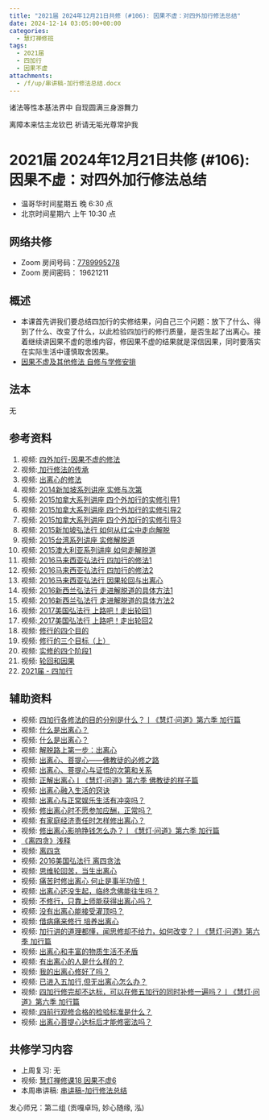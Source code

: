 ```yaml
---
title: "2021届 2024年12月21日共修 (#106): 因果不虚：对四外加行修法总结"
date: 2024-12-14 03:05:00+00:00
categories:
  - 慧灯禅修班
tags:
  - 2021届
  - 四加行
  - 因果不虚
attachments:
  - /f/up/串讲稿-加行修法总结.docx
---
```

诸法等性本基法界中  自现圆满三身游舞力

离障本来怙主龙钦巴  祈请无垢光尊常护我

# 2021届 2024年12月21日共修 (#106): 因果不虚：对四外加行修法总结

* 温哥华时间星期五 晚 6:30 点
* 北京时间星期六 上午 10:30 点

## 网络共修

* Zoom 房间号码：[7789995278](https://us02web.zoom.us/j/7789995278?pwd=VjZmbWJFY2k2K0E5RVB2cTNIQmhqUT09)
* Zoom 房间密码： 19621211

## 概述

* 本课首先讲我们要总结四加行的实修结果，问自己三个问题：放下了什么、得到了什么、改变了什么，以此检验四加行的修行质量，是否生起了出离心。接着继续讲因果不虚的思维内容，修因果不虚的结果就是深信因果，同时要落实在实际生活中谨慎取舍因果。
* [因果不虚及其他修法 自修与学修安排 ](https://fohuifayu.com/index.php/huideng-jiangtang/chanxiuke/zen-03/8655-zen03-ygbx)

## 法本

[](https://huidengchanxiu.net/books/dymqx)[](https://huidengchanxiu.net/books/dymqx/#2143-%E4%B8%81%E4%B8%89%E4%B8%80%E5%88%87%E4%B8%9A%E4%B9%8B%E8%87%AA%E6%80%A7)[](https://huidengchanxiu.net/books/b3/)无

## 参考资料

1. [](<>)视频: [四外加行-因果不虚的修法](https://fohuifayu.com/index.php/huideng-jiangtang/fofa-jianxiu/chuli-xin/672-l11035)
2. 视频:[ 加行修法的传承](https://fohuifayu.com/index.php/huideng-jiangtang/fofa-jianxiu/chuli-xin/708-l10030)
3. 视频: [出离心的修法](https://fohuifayu.com/index.php/huideng-jiangtang/fofa-jianxiu/chuli-xin/706-l10029)
4. 视频: [2014新加坡系列讲座 实修与次第](https://fohuifayu.com/index.php/huideng-jiangtang/huanqiu-xilie/xin-jia-po/590-l14061)
5. 视频: [2015加拿大系列讲座 四个外加行的实修引导1](https://fohuifayu.com/index.php/huideng-jiangtang/huanqiu-xilie/jia-na-da/1135-l15040)
6. 视频: [2015加拿大系列讲座 四个外加行的实修引导2](https://fohuifayu.com/index.php/huideng-jiangtang/huanqiu-xilie/jia-na-da/1133-l15041)
7. 视频: [2015加拿大系列讲座 四个外加行的实修引导3](https://fohuifayu.com/index.php/huideng-jiangtang/huanqiu-xilie/jia-na-da/1134-l15042)
8. 视频: [2015新加坡弘法行 如何从红尘中走向解脱](https://fohuifayu.com/index.php/huideng-jiangtang/fofa-jianxiu/chuli-xin/9792-l15100)
9. [](https://fohuifayu.com/index.php/huideng-jiangtang/fofa-jianxiu/chuli-xin/9792-l15100)视频: [2015台湾系列讲座 实修解脱道](https://fohuifayu.com/index.php/huideng-jiangtang/huanqiu-xilie/taiwan-diqu/646-l15030)
10. 视频: [2015澳大利亚系列讲座 如何走解脱道](https://fohuifayu.com/index.php/huideng-jiangtang/huanqiu-xilie/aoda-liya/1131-l15052)
11. 视频: [2016马来西亚弘法行 四加行的修法1](https://fohuifayu.com/index.php/huideng-jiangtang/huanqiu-xilie/malai-xiya/1111-l16014)
12. 视频: [2016马来西亚弘法行 四加行的修法2](https://fohuifayu.com/index.php/huideng-jiangtang/huanqiu-xilie/malai-xiya/1112-l16015)
13. 视频: [2016马来西亚弘法行 因果轮回与出离心](https://fohuifayu.com/index.php/huideng-jiangtang/huanqiu-xilie/malai-xiya/1096-l16001)
14. 视频: [](https://fohuifayu.com/index.php/huideng-jiangtang/huanqiu-xilie/xin-xilan/1315-l16059)[2016新西兰弘法行 走进解脱道的具体方法1](https://fohuifayu.com/index.php/huideng-jiangtang/huanqiu-xilie/xin-xilan/1315-l16059)
15. 视频: [](<>)[2016新西兰弘法行 走进解脱道的具体方法2](https://fohuifayu.com/index.php/huideng-jiangtang/huanqiu-xilie/xin-xilan/1316-l16060)
16. 视频: [2017美国弘法行 上路吧！走出轮回1](https://fohuifayu.com/index.php/huideng-jiangtang/huanqiu-xilie/mei-guo/2356-l17048)
17. 视频:[ 2017美国弘法行 上路吧！走出轮回2](https://fohuifayu.com/index.php/huideng-jiangtang/huanqiu-xilie/mei-guo/2402-l17049)
18. 视频: [修行的四个目的](https://fohuifayu.com/index.php/huideng-jiangtang/fofa-jianxiu/xiuxing-cidi/4022-l19009?title=%E5%87%BA%E7%A6%BB%E5%BF%83)
19. 视频: [修行的三个目标（上）](https://fohuifayu.com/index.php/huideng-jiangtang/fofa-jianxiu/xiuxing-cidi/497-l14002)
20. [](https://fohuifayu.com/index.php/huideng-jiangtang/fofa-jianxiu/xiuxing-cidi/497-l14002)视频: [实修的四个阶段1](https://fohuifayu.com/index.php/huideng-jiangtang/fofa-jianxiu/xiuxing-cidi/784-l13019?title=%E5%87%BA%E7%A6%BB%E5%BF%83)
21. 视频: [轮回和因果](https://fohuifayu.com/index.php/huideng-jiangtang/fofa-jianxiu/chuli-xin/739-l11049)
22. [2021届 - 四加行](https://www.huidengvan.com/tags/%E5%9B%9B%E5%8A%A0%E8%A1%8C/)

## **辅助资料**

* [](<>)[](https://www.xianmixuezi.com/%E4%BD%9B%E7%BB%8F%E5%AE%9D%E5%85%B8%E7%B3%BB%E5%88%97/%E8%B4%A4%E6%84%9A%E7%BB%8F)[](https://fohuifayu.com/index.php/huideng-zhiguang/dianzi-congshu/foxue-jichu/8867-a00097?title=)视频: [四加行各修法的目的分别是什么？丨《慧灯·问道》第六季 加行篇](https://fohuifayu.com/index.php/shipin-jingcui/huideng-wendao/diliuji/jiaxing-pian/5907-w21369?title=%E5%87%BA%E7%A6%BB%E5%BF%83)
* 视频: [什么是出离心？](https://fohuifayu.com/index.php/shipin-jingcui/jingcai-shipin/4237-Y14001-Y09?title=)
* 视频: [什么是出离心？](https://fohuifayu.com/index.php/shipin-jingcui/jingcai-shipin/1459-Y00031?title=)
* 视频: [解脱路上第一步：出离心](https://fohuifayu.com/index.php/shipin-jingcui/jingcai-shipin/4267-Y14001-Y10?title=)
* 视频: [出离心、菩提心——佛教徒的必修之路](https://fohuifayu.com/index.php/shipin-jingcui/jingcai-shipin/1924-Y00041?title=)
* 视频: [出离心、菩提心与证悟的次第和关系](https://fohuifayu.com/index.php/shipin-jingcui/wenda-zhailu/4901-V19009-V10?title=)
* 视频: [正解出离心丨《慧灯·问道》第六季 佛教徒的样子篇](https://fohuifayu.com/index.php/shipin-jingcui/huideng-wendao/diliuji/fojiaotu-style/5968-w21014?title=)
* 视频: [出离心融入生活的窍诀](https://fohuifayu.com/index.php/shipin-jingcui/jingcai-shipin/4760-Y10041-Y15?title=)
* 视频: [出离心与正常娱乐生活有冲突吗？](https://fohuifayu.com/index.php/shipin-jingcui/wenda-zhailu/2108-W16018-V03?title=)
* 视频: [修出离心时不愿参加应酬，正常吗？](https://fohuifayu.com/index.php/shipin-jingcui/wenda-zhailu/1225-V00036?title=)
* 视频: [有家庭经济责任时怎样修出离心？](https://fohuifayu.com/index.php/shipin-jingcui/wenda-zhailu/2435-V16023-V06?title=)
* 视频: [修出离心影响挣钱怎么办？丨《慧灯·问道》第六季 加行篇](https://fohuifayu.com/index.php/shipin-jingcui/huideng-wendao/diliuji/jiaxing-pian/5912-w21310?title=)
* [《离四贪》浅释 ](https://fohuifayu.com/index.php/huideng-zhiguang/huideng-series/ba-ce/1797-a00097?title=)
* 视频: [](<>)[离四贪](https://fohuifayu.com/index.php/huideng-jiangtang/jingdian-jiedu/jingdianjiedu)
* 视频: [2016美国弘法行 离四贪法](https://fohuifayu.com/index.php/huideng-jiangtang/huanqiu-xilie/mei-guo/1174-l16047?title=)
* 视频: [思维轮回苦，当生出离心](https://fohuifayu.com/index.php/shipin-jingcui/jingcai-shipin/2240-Y16015-Y07?title=)
* 视频: [痛苦时修出离心 何止是事半功倍！](https://fohuifayu.com/index.php/shipin-jingcui/jingcai-shipin/5858-Y10037-Y03?title=)
* 视频: [出离心还没生起，临终念佛能往生吗？](https://fohuifayu.com/index.php/shipin-jingcui/wenda-zhailu/4269-V18090-V04?title=)
* 视频: [不修行，只靠上师能获得出离心吗？](https://fohuifayu.com/index.php/shipin-jingcui/wenda-zhailu/4063-V18082-V07?title=)
* 视频: [没有出离心能接受灌顶吗？](https://fohuifayu.com/index.php/shipin-jingcui/wenda-zhailu/4045-V18083-V04?title=)
* 视频: [借病痛来修行 培养出离心](https://fohuifayu.com/index.php/shipin-jingcui/jingcai-shipin/3884-Y16041-Y09?title=)
* 视频: [加行讲的道理都懂，闻思修却不给力，如何改变？丨《慧灯·问道》第六季 加行篇](https://fohuifayu.com/index.php/shipin-jingcui/huideng-wendao/diliuji/jiaxing-pian/5913-w21315?title=%E5%87%BA%E7%A6%BB%E5%BF%83)
* 视频: [出离心和丰富的物质生活不矛盾](https://fohuifayu.com/index.php/shipin-jingcui/jingcai-shipin/9446-y17024-y04?title=)
* 视频: [有出离心的人是什么样的？](https://fohuifayu.com/index.php/shipin-jingcui/wenda-zhailu/2626-V16084-V02?title=)
* 视频:[](<>) [我的出离心修好了吗？](https://fohuifayu.com/index.php/shipin-jingcui/jingcai-shipin/10162-y17090-y01?title=)
* 视频: [已进入五加行,但无出离心怎么办？](https://fohuifayu.com/index.php/shipin-jingcui/wenda-zhailu/3510-V17075-V14?title=)
* 视频: [四加行修完却不达标，可以在修五加行的同时补修一遍吗？丨《慧灯·问道》第六季 加行篇](https://fohuifayu.com/index.php/shipin-jingcui/huideng-wendao/diliuji/jiaxing-pian/5918-w21327?title=%E5%87%BA%E7%A6%BB%E5%BF%83)
* 视频:[ 四前行观修合格的检验标准是什么？](https://fohuifayu.com/index.php/shipin-jingcui/wenda-zhailu/2155-W16018-V07?title=%E5%87%BA%E7%A6%BB%E5%BF%83)
* 视频: [出离心菩提心达标后才能修密法吗？](https://fohuifayu.com/index.php/shipin-jingcui/wenda-zhailu/3834-V16030-V02?title=)

## **共修学习内容**

* 上周复习: [](<>)[](<>)[](<>)[](/f/up/复习-无害心.docx)[](blob:https://huidengvan.netlify.app/8f242e1a-eb2d-43b0-bc1c-8467f79e0f3e)[](/f/up/复习-无邪见.docx)无
* 视频: [](<>)[](https://fohuifayu.com/index.php/huideng-jiangtang/chanxiuke/zen-03/2357-l17074)[慧灯禅修课18 因果不虚6](https://fohuifayu.com/index.php/huideng-jiangtang/chanxiuke/zen-03/2333-l17075)
* 本周串讲稿: [](/f/up/串讲稿-加行修法总结.docx)[](/f/up/串讲稿-加行修法总结.docx)[](/f/up/串讲稿-加行修法总结.docx)[](/f/up/串讲稿-加行修法总结.docx)[串讲稿-加行修法总结](/f/up/串讲稿-加行修法总结.docx)

发心师兄：第二组 (贡嘎卓玛, 妙心随缘, 泓)
